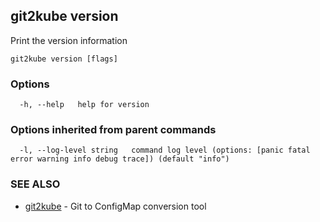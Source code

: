 ## git2kube version

Print the version information

```
git2kube version [flags]
```

### Options

```
  -h, --help   help for version
```

### Options inherited from parent commands

```
  -l, --log-level string   command log level (options: [panic fatal error warning info debug trace]) (default "info")
```

### SEE ALSO

* [git2kube](git2kube.md)	 - Git to ConfigMap conversion tool

